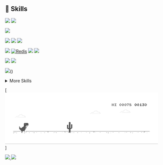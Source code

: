 
## 💼 Skills

![](https://img.shields.io/badge/TypeScript-informational?style=flat&logo=TypeScript&logoColor=white&color=4AB197)
![](https://img.shields.io/badge/Env-Node.js-informational?style=flat&logo=node.js&logoColor=white&color=4AB197)

![](https://img.shields.io/badge/Framework-Express.js-informational?style=flat&logo=Express&logoColor=white&color=4AB197)


![](https://img.shields.io/badge/Amazon_AWS-informational?style=flat&logoColor=white&color=4AB197)
![](https://img.shields.io/badge/DB-MongoDB-informational?style=flat&logo=MongoDB&logoColor=white&color=4AB197)
![](https://img.shields.io/badge/circleci-informational?style=flat&logoColor=white&color=4AB197)

![](https://img.shields.io/badge/GitHub_Actions-2088FF?logo=github-actions&style=flat&logoColor=white&color=4AB197)
[![Redis](https://img.shields.io/badge/Redis-%23DD0031.svg?logo=redis&style=flat&logoColor=white&color=4AB197)](#)
![](https://img.shields.io/badge/Python-3776AB?style=flat&logo=python&logoColor=white&color=4AB197)
![](https://img.shields.io/badge/scikit-learn?style=flat&logoColor=white&color=4AB197)

![](https://img.shields.io/badge/React_Native-3C3C3D?style=for-the-badge&logo=react&logoColor=61DAFB)
![](https://img.shields.io/badge/eslint-3C3C3D?style=for-the-badge&logo=eslint&logoColor=white)

![](https://img.shields.io/badge/Ethereum-3C3C3D?style=for-the-badge&logo=Ethereum&logoColor=white)()

<details>
<summary>More Skills</summary>
<br>

![](https://img.shields.io/badge/Tools-Postman-informational?style=flat&logo=Postman&logoColor=white&color=4AB197)
![](https://img.shields.io/badge/Tools-GitHub-informational?style=flat&logo=GitHub&logoColor=white&color=4AB197)
![](https://img.shields.io/badge/Tools-GitLab-informational?style=flat&logo=GitLab&logoColor=white&color=4AB197)

</details>

[![image](https://github.com/NilPuig/NilPuig/blob/main/dino.gif)]

<p align="left">
<a href="https://github.com/NilPuig">
<img height="180em" src="https://github-readme-stats-eight-theta.vercel.app/api?username=NilPuig&show_icons=true&theme=algolia&include_all_commits=true&count_private=true"/>
<img height="180em" src="https://github-readme-stats-eight-theta.vercel.app/api/top-langs/?username=NilPuig&layout=compact&theme=algolia"/>
</a>
</p>
 
